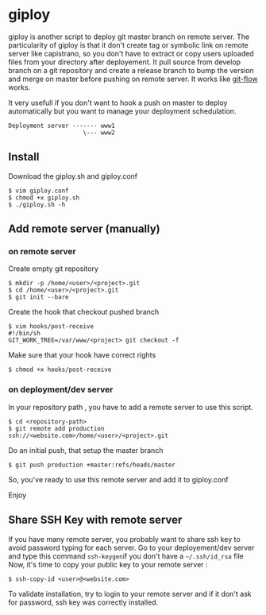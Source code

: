 # giploy

giploy is another script to deploy git master branch on remote server. The particularity of giploy is that it don't create tag or symbolic link on remote server like capistrano, so you don't have to extract or copy  users uploaded files from your directory after deployement. It pull source from develop branch on a git repository and create a release branch to bump the version and merge on master before pushing on remote server. It works like [git-flow](http://jeffkreeftmeijer.com/2010/why-arent-you-using-git-flow/) works. 

It very usefull if you don't want to hook a push on master to deploy automatically but you want to manage your deployment schedulation.

```
Deployment server ------- www1
                     \--- www2
```

## Install 
Download the giploy.sh and giploy.conf
```
$ vim giploy.conf
$ chmod +x giploy.sh
$ ./giploy.sh -h
```

## Add remote server (manually)

### on remote server

Create empty git repository
```
$ mkdir -p /home/<user>/<project>.git
$ cd /home/<user>/<project>.git
$ git init --bare
```

Create the hook that checkout pushed branch
```
$ vim hooks/post-receive
#!/bin/sh 
GIT_WORK_TREE=/var/www/<project> git checkout -f
```

Make sure that your hook have correct rights
```
$ chmod +x hooks/post-receive
```

### on deployment/dev server

In your repository path , you have to add a remote server to use this script.
```
$ cd <repository-path>
$ git remote add production ssh://<website.com>/home/<user>/<project>.git
```

Do an initial push, that setup the master branch
```
$ git push production +master:refs/heads/master
```

So, you've ready to use this remote server and add it to giploy.conf

Enjoy

## Share SSH Key with remote server

If you have many remote server, you probably want to share ssh key to avoid password typing for each server.
Go to your deployement/dev server and type this command ```ssh-keygen```if you don't have a ```~/.ssh/id_rsa``` file
Now, it's time to copy your public key to your remote server : 
```
$ ssh-copy-id <user>@<website.com>
```
To validate installation, try to login to your remote server and if it don't ask for password, ssh key was correctly installed.
